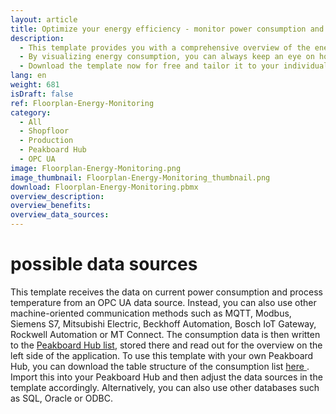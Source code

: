 ```yaml
---
layout: article
title: Optimize your energy efficiency - monitor power consumption and process temperature in real time
description: 
  - This template provides you with a comprehensive overview of the energy consumption in your production hall. It shows the energy consumed by individual machines and the process temperature for selected machines. For further analysis, you receive precise information in real time about the total consumption of the current day and the current month, as well as the change compared to the previous month.
  - By visualizing energy consumption, you can always keep an eye on how much energy each system is consuming. This not only helps you to sensitize your employees to use electricity sparingly, but also enables you to take measures to save energy. You now have the possibility to adjust the machine settings more specifically to avoid wasting energy. With this dashboard, you can not only reduce costs, but also contribute to environmental protection by optimizing your energy consumption and supporting sustainable production practices.
  - Download the template now for free and tailor it to your individual needs. For even better customizability, we have implemented all required scripts with our low-code editor and building blocks.
lang: en
weight: 681
isDraft: false
ref: Floorplan-Energy-Monitoring
category:
  - All
  - Shopfloor
  - Production
  - Peakboard Hub
  - OPC UA
image: Floorplan-Energy-Monitoring.png
image_thumbnail: Floorplan-Energy-Monitoring_thumbnail.png
download: Floorplan-Energy-Monitoring.pbmx
overview_description:
overview_benefits:
overview_data_sources:
---
```

# possible data sources
This template receives the data on current power consumption and process temperature from an OPC UA data source. Instead, you can also use other machine-oriented communication methods such as MQTT, Modbus, Siemens S7, Mitsubishi Electric, Beckhoff Automation, Bosch IoT Gateway, Rockwell Automation or MT Connect. The consumption data is then written to the <a href="https://peakboard.com/en/product/peakboard-hub/" class="inline" download>Peakboard Hub list</a>, stored there and read out for the overview on the left side of the application. To use this template with your own Peakboard Hub, you can download the table structure of the consumption list <a href="Consumption.txt" class="inline" download>here </a>. Import this into your Peakboard Hub and then adjust the data sources in the template accordingly. Alternatively, you can also use other databases such as SQL, Oracle or ODBC.
